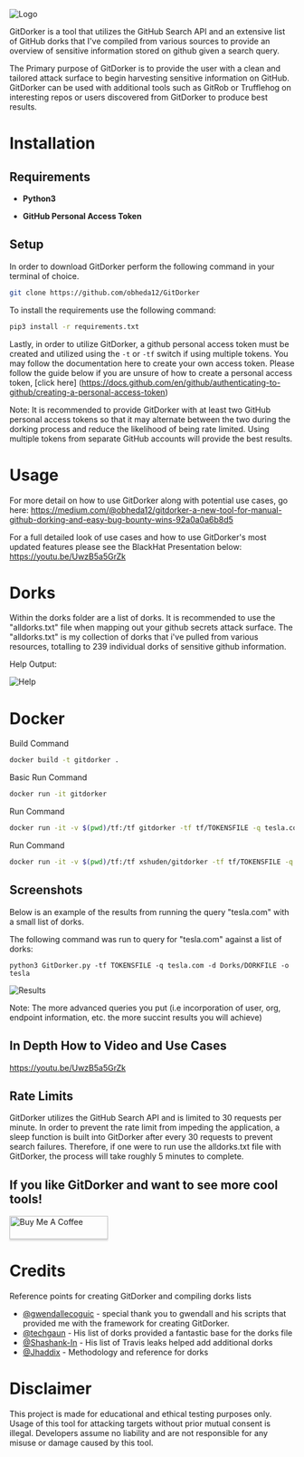 ![Logo](https://github.com/obheda12/GitDorker/blob/master/GitDorker.png)

GitDorker is a tool that utilizes the GitHub Search API and an extensive list of GitHub dorks that I've compiled from various sources to provide an overview of sensitive information stored on github given a search query. 

The Primary purpose of GitDorker is to provide the user with a clean and tailored attack surface to begin harvesting sensitive information on GitHub. GitDorker can be used with additional tools such as GitRob or Trufflehog on interesting repos or users discovered from GitDorker to produce best results.

# Installation
## Requirements
* **Python3**

* **GitHub Personal Access Token**

## Setup
In order to download GitDorker perform the following command in your terminal of choice.
```bash
git clone https://github.com/obheda12/GitDorker
```

To install the requirements use the following command:
```bash
pip3 install -r requirements.txt
```

Lastly, in order to utilize GitDorker, a github personal access token must be created and utilized using the `-t` or `-tf` switch if using multiple tokens. You may follow the documentation here to create your own access token. Please follow the guide below if you are unsure of how to create a personal access token, [click here]
(https://docs.github.com/en/github/authenticating-to-github/creating-a-personal-access-token)

Note: It is recommended to provide GitDorker with at least two GitHub personal access tokens so that it may alternate between the two during the dorking process and reduce the likelihood of being rate limited. Using multiple tokens from separate GitHub accounts will provide the best results.

# Usage
For more detail on how to use GitDorker along with potential use cases, go here: https://medium.com/@obheda12/gitdorker-a-new-tool-for-manual-github-dorking-and-easy-bug-bounty-wins-92a0a0a6b8d5 

For a full detailed look of use cases and how to use GitDorker's most updated features please see the BlackHat Presentation below:
https://youtu.be/UwzB5a5GrZk

# Dorks
Within the dorks folder are a list of dorks. It is recommended to use the "alldorks.txt" file when mapping out your github secrets attack surface. The "alldorks.txt" is my collection of dorks that i've pulled from various resources, totalling to 239 individual dorks of sensitive github information.

Help Output:

![Help](https://github.com/obheda12/GitDorker/blob/master/GitDorker%20Help.png)

# Docker
Build Command
```bash
docker build -t gitdorker .
```

Basic Run Command
```bash
docker run -it gitdorker
```

Run Command
```bash
docker run -it -v $(pwd)/tf:/tf gitdorker -tf tf/TOKENSFILE -q tesla.com -d dorks/DORKFILE -o tesla
```

Run Command
```bash
docker run -it -v $(pwd)/tf:/tf xshuden/gitdorker -tf tf/TOKENSFILE -q tesla.com -d dorks/DORKFILE -o tesla
```

## Screenshots
Below is an example of the results from running the query "tesla.com" with a small list of dorks.

The following command was run to query for "tesla.com" against a list of dorks:

`python3 GitDorker.py -tf TOKENSFILE -q tesla.com -d Dorks/DORKFILE -o tesla`

![Results](https://github.com/obheda12/GitDorker/blob/master/GitDorker%20Usage%20Example%20-%20Tesla.png)

Note: The more advanced queries you put (i.e incorporation of user, org, endpoint information, etc. the more succint results you will achieve)

## In Depth How to Video and Use Cases
https://youtu.be/UwzB5a5GrZk

## Rate Limits
GitDorker utilizes the GitHub Search API and is limited to 30 requests per minute. In order to prevent the rate limit from impeding the application, a sleep function is built into GitDorker after every 30 requests to prevent search failures. Therefore, if one were to run use the alldorks.txt file with GitDorker, the process will take roughly 5 minutes to complete. 

## If you like GitDorker and want to see more cool tools!
<a href="https://www.buymeacoffee.com/obheda12" target="_blank"><img src="https://www.buymeacoffee.com/assets/img/custom_images/orange_img.png" alt="Buy Me A Coffee" style="height: 41px !important;width: 174px !important;box-shadow: 0px 3px 2px 0px rgba(190, 190, 190, 0.5) !important;-webkit-box-shadow: 0px 3px 2px 0px rgba(190, 190, 190, 0.5) !important;" ></a>

# Credits
Reference points for creating GitDorker and compiling dorks lists

- [@gwendallecoguic](https://github.com/gwen001) - special thank you to gwendall and his scripts that provided me with the framework for creating GitDorker.
- [@techgaun](https://github.com/techgaun) - His list of dorks provided a fantastic base for the dorks file
- [@Shashank-In](https://github.com/Shashank-In) - His list of Travis leaks helped add additional dorks
- [@Jhaddix](https://github.com/jhaddix) - Methodology and reference for dorks

# Disclaimer

This project is made for educational and ethical testing purposes only. Usage of this tool for attacking targets without prior mutual consent is illegal. Developers assume no liability and are not responsible for any misuse or damage caused by this tool.
